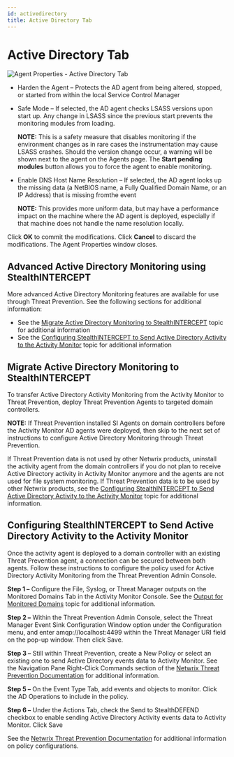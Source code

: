 ```yaml
---
id: activedirectory
title: Active Directory Tab
---
```


# Active Directory Tab

![Agent Properties - Active Directory Tab](/img/activitymonitor/admin/MainImage.png "Agent Properties - Active Directory Tab")

- Harden the Agent – Protects the AD agent from being altered, stopped, or started from within the local Service Control Manager
- Safe Mode – If selected, the AD agent checks LSASS versions upon start up. Any change in LSASS since the previous start prevents the monitoring modules from loading.

  **NOTE:** This is a safety measure that disables monitoring if the environment changes as in rare cases the instrumentation may cause LSASS crashes. Should the version change occur, a warning will be shown next to the agent on the Agents page. The **Start pending modules** button allows you to force the agent to enable monitoring.
- Enable DNS Host Name Resolution – If selected, the AD agent looks up the missing data (a NetBIOS name, a Fully Qualified Domain Name, or an IP Address) that is missing fromthe event

  **NOTE:** This provides more uniform data, but may have a performance impact on the machine where the AD agent is deployed, especially if that machine does not handle the name resolution locally.

Click **OK** to commit the modifications. Click **Cancel** to discard the modifications. The Agent Properties window closes.

## Advanced Active Directory Monitoring using StealthINTERCEPT

More advanced Active Directory Monitoring features are available for use through Threat Prevention. See the following sections for additional information:

- See the [Migrate Active Directory Monitoring to StealthINTERCEPT](#migrate-active-directory-monitoring-to-stealthintercept "Migrate Active Directory Monitoring to StealthINTERCEPT") topic for additional information
- See the [Configuring StealthINTERCEPT to Send Active Directory Activity to the Activity Monitor](#configuring-stealthintercept-to-send-active-directory-activity-to-the-activity-monitor "Configuring StealthINTERCEPT to Send Active Directory Activity to the Activity Monitor") topic for additional information

## Migrate Active Directory Monitoring to StealthINTERCEPT

To transfer Active Directory Activity Monitoring from the Activity Monitor to Threat Prevention, deploy Threat Prevention Agents to targeted domain controllers.

**NOTE:** If Threat Prevention installed SI Agents on domain controllers before the Activity Monitor AD agents were deployed, then skip to the next set of instructions to configure Active Directory Monitoring through Threat Prevention.

If Threat Prevention data is not used by other Netwrix products, uninstall the activity agent from the domain controllers if you do not plan to receive Active Directory activity in Activity Monitor anymore and the agents are not used for file system monitoring. If Threat Prevention data is to be used by other Netwrix products, see the [Configuring StealthINTERCEPT to Send Active Directory Activity to the Activity Monitor](#configuring-stealthintercept-to-send-active-directory-activity-to-the-activity-monitor "Configuring StealthINTERCEPT to Send Active Directory Activity to the Activity Monitor") topic for additional information.

## Configuring StealthINTERCEPT to Send Active Directory Activity to the Activity Monitor

Once the activity agent is deployed to a domain controller with an existing Threat Prevention agent, a connection can be secured between both agents. Follow these instructions to configure the policy used for Active Directory Activity Monitoring from the Threat Prevention Admin Console.

**Step 1 –** Configure the File, Syslog, or Threat Manager outputs on the Monitored Domains Tab in the Activity Monitor Console. See the [Output for Monitored Domains](/Admin/MonitoredDomains/Output.md "Output for Monitored Domains") topic for additional information.

**Step 2 –** Within the Threat Prevention Admin Console, select the Threat Manager Event Sink Configuration Window option under the Configuration menu, and enter amqp://localhost:4499 within the Threat Manager URI field on the pop-up window. Then click Save.

**Step 3 –** Still within Threat Prevention, create a New Policy or select an existing one to send Active Directory events data to Activity Monitor. See the Navigation Pane Right-Click Commands section of the [Netwrix Threat Prevention Documentation](https://helpcenter.netwrix.com/category/threatprevention "Netwrix Threat Prevention Documentation") for additional information.

**Step 5 –** On the Event Type Tab, add events and objects to monitor. Click the AD Operations to include in the policy.

**Step 6 –** Under the Actions Tab, check the Send to StealthDEFEND checkbox to enable sending Active Directory Activity events data to Activity Monitor. Click Save

See the [Netwrix Threat Prevention Documentation](https://helpcenter.netwrix.com/category/threatprevention "Netwrix Threat Prevention Documentation") for additional information on policy configurations.